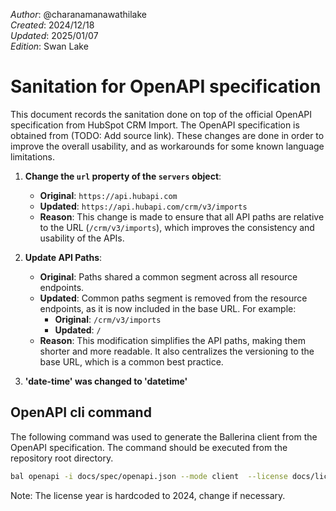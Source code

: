 _Author_:  @charanamanawathilake \
_Created_: 2024/12/18 \
_Updated_: 2025/01/07 \
_Edition_: Swan Lake

# Sanitation for OpenAPI specification

This document records the sanitation done on top of the official OpenAPI specification from HubSpot CRM Import. 
The OpenAPI specification is obtained from (TODO: Add source link).
These changes are done in order to improve the overall usability, and as workarounds for some known language limitations.

1. **Change the `url` property of the `servers` object**:
   - **Original**: `https://api.hubapi.com`
   - **Updated**: `https://api.hubapi.com/crm/v3/imports`
   - **Reason**: This change is made to ensure that all API paths are relative to the URL (`/crm/v3/imports`), which improves the consistency and usability of the APIs.


2. **Update API Paths**:
   - **Original**: Paths shared a common segment across all resource endpoints.
   - **Updated**:  Common paths segment is removed from the resource endpoints, as it is now included in the base URL. For example:
     - **Original**: `/crm/v3/imports`
     - **Updated**: `/`
   - **Reason**: This modification simplifies the API paths, making them shorter and more readable. It also centralizes the versioning to the base URL, which is a common best practice.

3. **'date-time' was changed to 'datetime'**

## OpenAPI cli command

The following command was used to generate the Ballerina client from the OpenAPI specification. The command should be executed from the repository root directory.

```bash
bal openapi -i docs/spec/openapi.json --mode client  --license docs/license.txt -o ballerina/ --nullable
```
Note: The license year is hardcoded to 2024, change if necessary.
